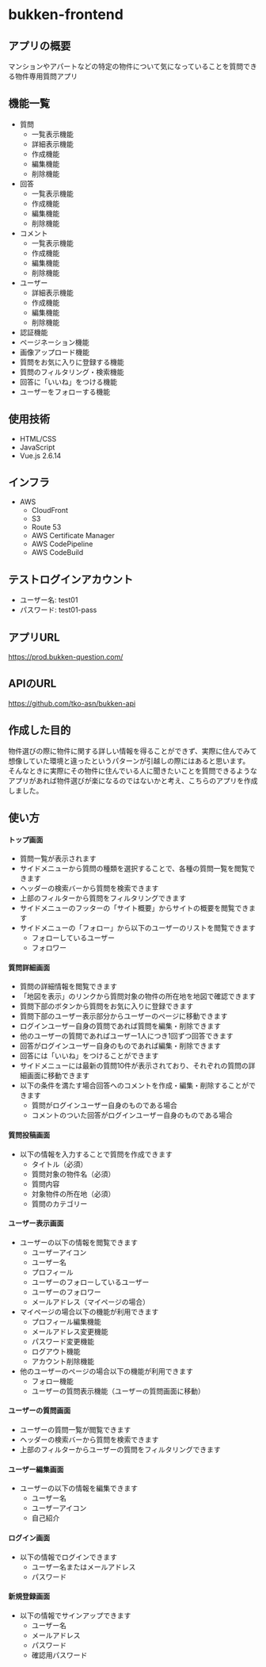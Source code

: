 # bukken-frontend

## アプリの概要
マンションやアパートなどの特定の物件について気になっていることを質問できる物件専用質問アプリ

## 機能一覧
- 質問
  - 一覧表示機能
  - 詳細表示機能
  - 作成機能
  - 編集機能
  - 削除機能
- 回答
  - 一覧表示機能
  - 作成機能
  - 編集機能
  - 削除機能
- コメント
  - 一覧表示機能
  - 作成機能
  - 編集機能
  - 削除機能
- ユーザー
  - 詳細表示機能
  - 作成機能
  - 編集機能
  - 削除機能
- 認証機能
- ページネーション機能
- 画像アップロード機能
- 質問をお気に入りに登録する機能
- 質問のフィルタリング・検索機能
- 回答に「いいね」をつける機能
- ユーザーをフォローする機能

## 使用技術
- HTML/CSS
- JavaScript
- Vue.js 2.6.14

## インフラ
- AWS
  - CloudFront
  - S3
  - Route 53
  - AWS Certificate Manager
  - AWS CodePipeline
  - AWS CodeBuild

## テストログインアカウント
- ユーザー名: test01
- パスワード: test01-pass

## アプリURL
https://prod.bukken-question.com/

## APIのURL
https://github.com/tko-asn/bukken-api

## 作成した目的
物件選びの際に物件に関する詳しい情報を得ることができず、実際に住んでみて想像していた環境と違ったというパターンが引越しの際にはあると思います。
そんなときに実際にその物件に住んでいる人に聞きたいことを質問できるようなアプリがあれば物件選びが楽になるのではないかと考え、こちらのアプリを作成しました。

## 使い方
#### トップ画面
- 質問一覧が表示されます
- サイドメニューから質問の種類を選択することで、各種の質問一覧を閲覧できます
- ヘッダーの検索バーから質問を検索できます
- 上部のフィルターから質問をフィルタリングできます
- サイドメニューのフッターの「サイト概要」からサイトの概要を閲覧できます
- サイドメニューの「フォロー」から以下のユーザーのリストを閲覧できます
  - フォローしているユーザー
  - フォロワー

#### 質問詳細画面
- 質問の詳細情報を閲覧できます
- 「地図を表示」のリンクから質問対象の物件の所在地を地図で確認できます
- 質問下部のボタンから質問をお気に入りに登録できます
- 質問下部のユーザー表示部分からユーザーのページに移動できます
- ログインユーザー自身の質問であれば質問を編集・削除できます
- 他のユーザーの質問であればユーザー1人につき1回ずつ回答できます
- 回答がログインユーザー自身のものであれば編集・削除できます
- 回答には「いいね」をつけることができます
- サイドメニューには最新の質問10件が表示されており、それぞれの質問の詳細画面に移動できます
- 以下の条件を満たす場合回答へのコメントを作成・編集・削除することができます
  - 質問がログインユーザー自身のものである場合
  - コメントのついた回答がログインユーザー自身のものである場合

#### 質問投稿画面
- 以下の情報を入力することで質問を作成できます
  - タイトル（必須）
  - 質問対象の物件名（必須）
  - 質問内容
  - 対象物件の所在地（必須）
  - 質問のカテゴリー

#### ユーザー表示画面
- ユーザーの以下の情報を閲覧できます
  - ユーザーアイコン
  - ユーザー名
  - プロフィール
  - ユーザーのフォローしているユーザー
  - ユーザーのフォロワー
  - メールアドレス（マイページの場合）
- マイページの場合以下の機能が利用できます
  - プロフィール編集機能
  - メールアドレス変更機能
  - パスワード変更機能
  - ログアウト機能
  - アカウント削除機能
- 他のユーザーのページの場合以下の機能が利用できます
  - フォロー機能
  - ユーザーの質問表示機能（ユーザーの質問画面に移動）

#### ユーザーの質問画面
- ユーザーの質問一覧が閲覧できます
- ヘッダーの検索バーから質問を検索できます
- 上部のフィルターからユーザーの質問をフィルタリングできます

#### ユーザー編集画面
- ユーザーの以下の情報を編集できます
  - ユーザー名
  - ユーザーアイコン
  - 自己紹介

#### ログイン画面
- 以下の情報でログインできます
  - ユーザー名またはメールアドレス
  - パスワード
 
#### 新規登録画面
- 以下の情報でサインアップできます
  - ユーザー名
  - メールアドレス
  - パスワード
  - 確認用パスワード

